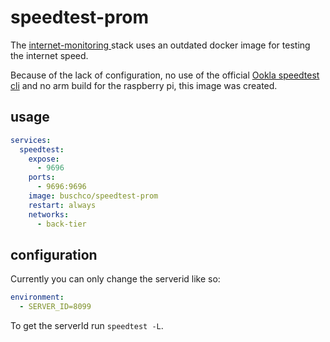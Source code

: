 # speedtest-prom

The [ internet-monitoring ](https://github.com/maxandersen/internet-monitoring) stack uses an outdated docker image for testing the internet speed.

Because of the lack of configuration, no use of the official [Ookla speedtest cli](https://www.speedtest.net/apps/cli) and no arm build for the raspberry pi, this image was created.

## usage

```yaml
services:
  speedtest:
    expose:
      - 9696
    ports:
      - 9696:9696
    image: buschco/speedtest-prom
    restart: always
    networks:
      - back-tier
```

## configuration

Currently you can only change the serverid like so:

```yaml
environment:
  - SERVER_ID=8099
```

To get the serverId run `speedtest -L`.
